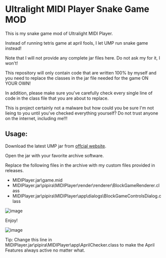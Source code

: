 # Ultralight MIDI Player Snake Game MOD
This is my snake game mod of Ultralight MIDI Player.

Instead of running tetris game at april fools, I let UMP run snake game instead! 

Note that I will not provide any complete jar files here. Do not ask my for it, I won't! 

This repository will only contain code that are written 100% by myself and you need to replace the classes in the jar file needed for the game ON YOUR OWN! 

In addition, please make sure you've carefully check every single line of code in the class file that you are about to replace. 

This is project certainly not a malware but how could you be sure I'm not lieing to you until you've checked everything yourself? Do not trust anyone on the internet, including me!!! 

## Usage: 
Download the latest UMP jar from [offcial website](https://pipiraworld.web.fc2.com/ump/en.html). 

Open the jar with your favorite archive software. 

Replace the following files in the archive with my custom files provided in releases. 

- MIDIPlayer.jar\game.mid
- MIDIPlayer.jar\pipira\MIDIPlayer\render\renderer\BlockGameRenderer.class
- MIDIPlayer.jar\pipira\MIDIPlayer\app\dialogs\BlockGameControlsDialog.class

![image](https://github.com/happymimimix/Ultralight-MIDI-Player-Snake-Game-MOD/assets/107282563/a735b6c3-b1a6-423f-b7f1-a76be5124066)

Enjoy!

![image](https://github.com/happymimimix/Ultralight-MIDI-Player-Snake-Game-MOD/assets/107282563/a66bc315-1d0f-49f3-82e8-ff09522ff2e3)

Tip: Change this line in MIDIPlayer.jar\pipira\MIDIPlayer\app\AprilChecker.class to make the April Features always active no matter what. 
